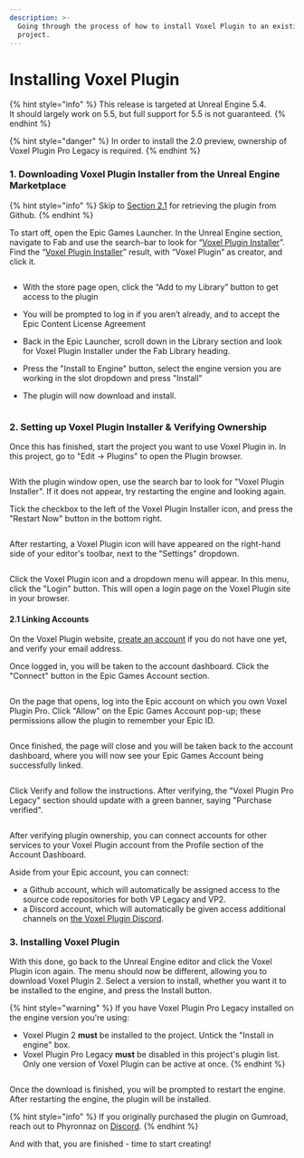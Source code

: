 ```yaml
---
description: >-
  Going through the process of how to install Voxel Plugin to an existing
  project.
---
```


# Installing Voxel Plugin

{% hint style="info" %}
This release is targeted at Unreal Engine 5.4. \
It should largely work on 5.5, but full support for 5.5 is not guaranteed.
{% endhint %}

{% hint style="danger" %}
In order to install the 2.0 preview, ownership of Voxel Plugin Pro Legacy is required.
{% endhint %}

### 1. Downloading Voxel Plugin Installer from the Unreal Engine Marketplace

{% hint style="info" %}
Skip to [Section 2.1](installing-voxel-plugin.md#id-2.1-linking-accounts) for retrieving the plugin from Github.
{% endhint %}

To start off, open the Epic Games Launcher. In the Unreal Engine section, navigate to Fab and use the search-bar to look for “[Voxel Plugin Installer](https://www.fab.com/listings/d3f93b8f-1718-406a-96ac-f96755678f1e)”. Find the “[Voxel Plugin Installer](https://www.fab.com/listings/d3f93b8f-1718-406a-96ac-f96755678f1e)” result, with “Voxel Plugin” as creator, and click it.

<figure><img src="../.gitbook/assets/image (6).png" alt=""><figcaption></figcaption></figure>

* With the store page open, click the “Add to my Library” button to get access to the plugin
* You will be prompted to log in if you aren’t already, and to accept the Epic Content License Agreement
* Back in the Epic Launcher, scroll down in the Library section and look for Voxel Plugin Installer under the Fab Library heading. &#x20;
* Press the "Install to Engine" button, select the engine version you are working in the slot dropdown and press "Install"
*   The plugin will now download and install.&#x20;

    <figure><img src="../.gitbook/assets/image (1) (1) (1).png" alt=""><figcaption></figcaption></figure>

### 2. Setting up Voxel Plugin Installer & Verifying Ownership

Once this has finished, start the project you want to use Voxel Plugin in. In this project, go to "Edit -> Plugins" to open the Plugin browser.

<figure><img src="../.gitbook/assets/image (91).png" alt=""><figcaption></figcaption></figure>

With the plugin window open, use the search bar to look for "Voxel Plugin Installer". If it does not appear, try restarting the engine and looking again.

Tick the checkbox to the left of the Voxel Plugin Installer icon, and press the "Restart Now" button in the bottom right.

<figure><img src="../.gitbook/assets/image (12).png" alt=""><figcaption></figcaption></figure>

After restarting, a Voxel Plugin icon will have appeared on the right-hand side of your editor's toolbar, next to the "Settings" dropdown.&#x20;

<figure><img src="../.gitbook/assets/image (157).png" alt=""><figcaption></figcaption></figure>

Click the Voxel Plugin icon and a dropdown menu will appear. In this menu, click the "Login" button. This will open a login page on the Voxel Plugin site in your browser.&#x20;

#### 2.1 Linking Accounts

On the Voxel Plugin website, [create an account](https://voxelplugin.com/register) if you do not have one yet, and verify your email address.

Once logged in, you will be taken to the account dashboard. Click the "Connect" button in the Epic Games Account section.&#x20;

<figure><img src="../.gitbook/assets/image (5) (1).png" alt=""><figcaption></figcaption></figure>

On the page that opens, log into the Epic account on which you own Voxel Plugin Pro. Click "Allow" on the Epic Games Account pop-up; these permissions allow the plugin to remember your Epic ID.

<figure><img src="../.gitbook/assets/image (4) (1) (1).png" alt=""><figcaption></figcaption></figure>

Once finished, the page will close and you will be taken back to the account dashboard, where you will now see your Epic Games Account being successfully linked.

<figure><img src="../.gitbook/assets/image (6) (1).png" alt=""><figcaption></figcaption></figure>

Click Verify and follow the instructions. After verifying, the "Voxel Plugin Pro Legacy" section should update with a green banner, saying "Purchase verified".

<figure><img src="../.gitbook/assets/image (7).png" alt=""><figcaption></figcaption></figure>

After verifying plugin ownership, you can connect accounts for other services to your Voxel Plugin account from the Profile section of the Account Dashboard.&#x20;

Aside from your Epic account, you can connect:

* &#x20;a Github account, which will automatically be assigned access to the source code repositories for both VP Legacy and VP2.
* a Discord account, which will automatically be given access additional channels on [the Voxel Plugin Discord](https://discord.voxelplugin.com).&#x20;

### 3. Installing Voxel Plugin

With this done, go back to the Unreal Engine editor and click the Voxel Plugin icon again. The menu should now be different, allowing you to download Voxel Plugin 2. Select a version to install, whether you want it to be installed to the engine, and press the Install button.

{% hint style="warning" %}
If you have Voxel Plugin Pro Legacy installed on the engine version you're using:

* Voxel Plugin 2 **must** be installed to the project. Untick the "Install in engine" box.&#x20;
* Voxel Plugin Pro Legacy **must** be disabled in this project's plugin list. Only one version of Voxel Plugin can be active at once.
{% endhint %}

<figure><img src="../.gitbook/assets/image (10).png" alt=""><figcaption></figcaption></figure>

Once the download is finished, you will be prompted to restart the engine. After restarting the engine, the plugin will be installed.

{% hint style="info" %}
If you originally purchased the plugin on Gumroad, reach out to Phyronnaz on [Discord](https://discord.voxelplugin.com).
{% endhint %}

And with that, you are finished - time to start creating!
